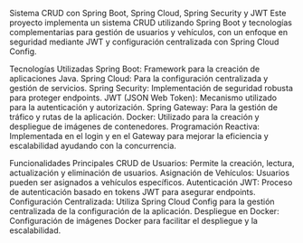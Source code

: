 Sistema CRUD con Spring Boot, Spring Cloud, Spring Security y JWT
Este proyecto implementa un sistema CRUD utilizando Spring Boot y tecnologías complementarias para gestión de usuarios y vehículos, con un enfoque en seguridad mediante JWT y configuración centralizada con Spring Cloud Config.

Tecnologías Utilizadas
Spring Boot: Framework para la creación de aplicaciones Java.
Spring Cloud: Para la configuración centralizada y gestión de servicios.
Spring Security: Implementación de seguridad robusta para proteger endpoints.
JWT (JSON Web Token): Mecanismo utilizado para la autenticación y autorización.
Spring Gateway: Para la gestión de tráfico y rutas de la aplicación.
Docker: Utilizado para la creación y despliegue de imágenes de contenedores.
Programación Reactiva: Implementada en el login y en el Gateway para mejorar la eficiencia y escalabilidad ayudando con la concurrencia.



Funcionalidades Principales
CRUD de Usuarios: Permite la creación, lectura, actualización y eliminación de usuarios.
Asignación de Vehículos: Usuarios pueden ser asignados a vehículos específicos.
Autenticación JWT: Proceso de autenticación basado en tokens JWT para asegurar endpoints.
Configuración Centralizada: Utiliza Spring Cloud Config para la gestión centralizada de la configuración de la aplicación.
Despliegue en Docker: Configuración de imágenes Docker para facilitar el despliegue y la escalabilidad.
